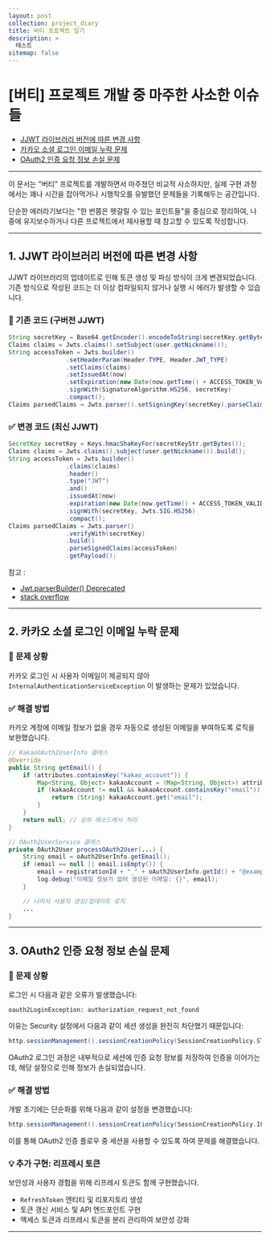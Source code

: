 ```yaml
---
layout: post
collection: project_diary
title: 버티 프로젝트 일기
description: >
  테스트
sitemap: false
---
```


# [버티] 프로젝트 개발 중 마주한 사소한 이슈들

- [JJWT 라이브러리 버전에 따른 변경 사항](#1-jjwt-라이브러리-버전에-따른-변경-사항)
- [카카오 소셜 로그인 이메일 누락 문제](#2-카카오-소셜-로그인-이메일-누락-문제)
- [OAuth2 인증 요청 정보 손실 문제](#3-oauth2-인증-요청-정보-손실-문제)

---

이 문서는 "버티" 프로젝트를 개발하면서 마주쳤던 비교적 사소하지만, 실제 구현 과정에서는 꽤나 시간을 잡아먹거나 시행착오를 유발했던 문제들을 기록해두는 공간입니다.

단순한 에러라기보다는 "한 번쯤은 헷갈릴 수 있는 포인트들"을 중심으로 정리하여, 나중에 유지보수하거나 다른 프로젝트에서 재사용할 때 참고할 수 있도록 작성합니다.

---

## 1. JJWT 라이브러리 버전에 따른 변경 사항

JJWT 라이브러리의 업데이트로 인해 토큰 생성 및 파싱 방식이 크게 변경되었습니다. 기존 방식으로 작성된 코드는 더 이상 컴파일되지 않거나 실행 시 에러가 발생할 수 있습니다.

### 🔧 기존 코드 (구버전 JJWT)

```java
String secretKey = Base64.getEncoder().encodeToString(secretKey.getBytes());
Claims claims = Jwts.claims().setSubject(user.getNickname());
String accessToken = Jwts.builder()
                .setHeaderParam(Header.TYPE, Header.JWT_TYPE)
                .setClaims(claims)
                .setIssuedAt(now)
                .setExpiration(new Date(now.getTime() + ACCESS_TOKEN_VALID_MILLISECOND))
                .signWith(SignatureAlgorithm.HS256, secretKey)
                .compact();
Claims parsedClaims = Jwts.parser().setSigningKey(secretKey).parseClaimsJws(accessToken).getBody();
```

### ✅ 변경 코드 (최신 JJWT)

```java
SecretKey secretKey = Keys.hmacShaKeyFor(secretKeyStr.getBytes());
Claims claims = Jwts.claims().subject(user.getNickname()).build();
String accessToken = Jwts.builder()
                .claims(claims)
                .header()
                .type("JWT")
                .and()
                .issuedAt(now)
                .expiration(new Date(now.getTime() + ACCESS_TOKEN_VALID_MILLISECOND))
                .signWith(secretKey, Jwts.SIG.HS256)
                .compact();
Claims parsedClaims = Jwts.parser()
                .verifyWith(secretKey)
                .build()
                .parseSignedClaims(accessToken)
                .getPayload();
```

참고 :

- [Jwt.parserBuilder() Deprecated](https://myeongju00.tistory.com/112)
- [stack overflow](https://stackoverflow.com/questions/78805779/issue-with-parserbuilder-method-in-jjwt-library-for-jwt-token-validation)

---

## 2. 카카오 소셜 로그인 이메일 누락 문제

### 🧩 문제 상황

카카오 로그인 시 사용자 이메일이 제공되지 않아 `InternalAuthenticationServiceException` 이 발생하는 문제가 있었습니다.

### ✅ 해결 방법

카카오 계정에 이메일 정보가 없을 경우 자동으로 생성된 이메일을 부여하도록 로직을 보완했습니다.

```java
// KakaoOAuth2UserInfo 클래스
@Override
public String getEmail() {
    if (attributes.containsKey("kakao_account")) {
        Map<String, Object> kakaoAccount = (Map<String, Object>) attributes.get("kakao_account");
        if (kakaoAccount != null && kakaoAccount.containsKey("email")) {
            return (String) kakaoAccount.get("email");
        }
    }
    return null; // 상위 메소드에서 처리
}

// OAuth2UserService 클래스
private OAuth2User processOAuth2User(...) {
    String email = oAuth2UserInfo.getEmail();
    if (email == null || email.isEmpty()) {
        email = registrationId + "_" + oAuth2UserInfo.getId() + "@example.com";
        log.debug("이메일 정보가 없어 생성된 이메일: {}", email);
    }

    // 나머지 사용자 생성/업데이트 로직
    ...
}
```

---

## 3. OAuth2 인증 요청 정보 손실 문제

### 🧩 문제 상황

로그인 시 다음과 같은 오류가 발생했습니다:

```
oauth2LoginException: authorization_request_not_found
```

이유는 Security 설정에서 다음과 같이 세션 생성을 완전히 차단했기 때문입니다:

```java
http.sessionManagement().sessionCreationPolicy(SessionCreationPolicy.STATELESS);
```

OAuth2 로그인 과정은 내부적으로 세션에 인증 요청 정보를 저장하여 인증을 이어가는데, 해당 설정으로 인해 정보가 손실되었습니다.

### ✅ 해결 방법

개발 초기에는 단순화를 위해 다음과 같이 설정을 변경했습니다:

```java
http.sessionManagement().sessionCreationPolicy(SessionCreationPolicy.IF_REQUIRED);
```

이를 통해 OAuth2 인증 플로우 중 세션을 사용할 수 있도록 하여 문제를 해결했습니다.

### 💡 추가 구현: 리프레시 토큰

보안성과 사용자 경험을 위해 리프레시 토큰도 함께 구현했습니다.

- `RefreshToken` 엔티티 및 리포지토리 생성
- 토큰 갱신 서비스 및 API 엔드포인트 구현
- 액세스 토큰과 리프레시 토큰을 분리 관리하여 보안성 강화

---
